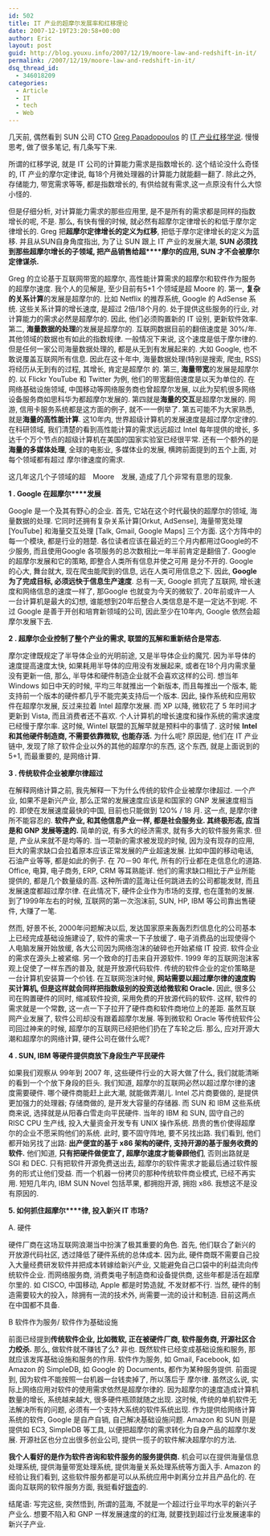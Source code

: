 ```yaml
---
id: 502
title: IT 产业的超摩尔发展率和红移理论
date: 2007-12-19T23:20:58+00:00
author: Eric
layout: post
guid: http://blog.youxu.info/2007/12/19/moore-law-and-redshift-in-it/
permalink: /2007/12/19/moore-law-and-redshift-in-it/
dsq_thread_id:
  - 346018209
categories:
  - Article
  - IT
  - tech
  - Web
---
```

几天前, 偶然看到 SUN 公司 CTO [Greg Papadopoulos](http://blogs.sun.com/Gregp/) 的 [IT 产业红移学说](http://blogs.sun.com/Gregp/entry/a_word_or_two_on). 慢慢思考, 做了很多笔记, 有几条写下来.

所谓的红移学说, 就是 IT 公司的计算能力需求是指数增长的. 这个结论没什么奇怪的, IT 产业的摩尔定律说, 每18个月微处理器的计算能力就能翻一翻了. 除此之外, 存储能力, 带宽需求等等, 都是指数增长的, 有供给就有需求,这一点原没有什么大惊小怪的.

但是仔细分析, 对计算能力需求的那些应用里, 是不是所有的需求都是同样的指数增长的呢, 不是. 那么, 有快有慢的时候, 就必然有超摩尔定律增长的和低于摩尔定律增长的. Greg 把**超摩尔定律增长的定义为红移**, 把低于摩尔定律增长的定义为蓝移. 并且从SUN自身角度指出, 为了让 SUN 跟上 IT 产业的发展大潮, **SUN 必须找到那些超摩尔增长的子领域, 把产品销售给超****摩尔的应用, SUN 才不会被摩尔定律谋杀.** 

Greg 的立论基于互联网带宽的超摩尔, 高性能计算需求的超摩尔和软件作为服务的超摩尔速度. 我个人的见解是, 至少目前有5+1 个领域是超 Moore 的. 第一, **复杂的关系计算**的发展是超摩尔的. 比如 Netflix 的推荐系统, Google 的 AdSense 系统. 这些关系计算的增长速度, 是超过 2倍/18个月的. 处于提供这些服务的行业, 对计算能力的需求必然是超摩尔的. 因此, 他们必须购置新的 IT 设别, 更新软件效率. 第二, **海量数据的处理**的发展是超摩尔的. 互联网数据目前的翻倍速度是 30%/年. 其他领域的数据也有如此的指数规律. 一般情况下来说, 这个速度是低于摩尔律的. 但是任何一家公司海量数据处理的, 都是从无到有发展起来的. 大如 Google, 也不敢说覆盖互联网所有信息. 因此在这十年中, 海量数据处理(特别是搜索, 爬虫, RSS) 将经历从无到有的过程, 其增长, 肯定是超摩尔 的. 第三, **海量带宽**的发展是超摩尔的. 以 Flickr YouTube 和 Twitter 为例, 他们的带宽翻倍速度是以天为单位的. 在网络基础设施领域, 中国移动等网络服务商也曾超摩尔发展, 以此为契机很多网络设备服务商如思科华为都超摩尔发展的. 第四就是**海量的交互**是超摩尔发展的. 网游, 信用卡服务系统都是这方面的例子, 就不一一例举了. 第五可能不为大家熟悉, 就是**海量的高性能计算**. 这10年内, 世界超级计算机的发展速度是超过摩尔定律的. 在科研领域, 我们清楚的看到高性能计算的需求远远超过 Intel 每年提供的增长, 多达千个万个节点的超级计算机在美国的国家实验室已经很平常. 还有一个额外的是**海量的多媒体处理**, 全球的电影业, 多媒体业的发展, 横跨前面提到的五个上面, 对每个领域都有超过 摩尔律速度的需求.

这几年这几个子领域的超　Moore　发展, 造成了几个非常有意思的现象.

**1 . Google 在超摩尔****发展**

Google 是一个及其有野心的企业. 首先, 它站在这个时代最快的超摩尔的领域, 海量数据的处理. 它同时还拥有复杂关系计算[Orkut, AdSense], 海量带宽处理 [YouTube] 和海量交互处理 [Talk, Gmail, Google Maps] 三个方面. 这个方阵中的每一个模块, 都是行业的翘楚. 各位读者应该在最近的三个月内都用过Google的不少服务, 而且使用Google 各项服务的总次数相比一年半前肯定是翻倍了. Google 的超摩尔发展和它的策略, 即整合人类所有信息并使之可用 是分不开的. Google 的心大, 舞台就大, 现在爬虫能爬到的信息, 远在人类可用信息之下. 因此, **Google 为了完成目标, 必须远快于信息生产速度**. 总有一天, Google 抓完了互联网, 增长速度和网络信息的速度一样了, 那Google 也就变为今天的微软了. 20年前或许一人一台计算机是最大的幻想, 谁能想到20年后整合人类信息是不是一定达不到呢. 不过 Google 是善于开创和培育新领域的公司, 因此至少在10年内, Google 依然会超摩尔发展下去.

**2 . 超摩尔企业控制了整个产业的需求, 联盟的瓦解和重新结合是常态.**

摩尔定律既规定了半导体企业的光明前途, 又是半导体企业的魔咒. 因为半导体的速度提高速度太快, 如果耗用半导体的应用没有发展起来, 或者在18个月内需求量没有更新一倍, 那么, 半导体和硬件制造企业就不会喜欢这样的公司. 想当年 Windows 如日中天的时候, 平均三年就推出一个新版本, 而且每推出一个版本, 能支持前一个版本的硬件都几乎不能完美支持后一个版本. 因此, 操作系统和应用软件在超摩尔发展, 反过来拉着 Intel 超摩尔发展. 而 XP 以降, 微软花了 5 年时间才更新到 Vista, 而且消费者还不喜欢. 个人计算机的增长速度和操作系统的需求速度已经慢于摩尔率. 这时候, Wintel 联盟的瓦解早就是预料中的事情了. 这时候 **Intel 和其他硬件制造商, 不需要依靠微软, 也能存活.** 为什么呢? 原因是, 他们在 IT 产业链中, 发现了除了软件企业以外的其他的超摩尔的东西, 这个东西, 就是上面说到的5+1, 而最重要的, 是网络计算.

**3 . 传统软件企业被摩尔律超过**

在解释网络计算之前, 我先解释一下为什么传统的软件企业被摩尔律超过. 一个产业, 如果不是新兴产业, 那么正常的发展速度应该是和国家的 GNP 发展速度相当的. 即使在发展速度最快的中国, 目前也只能做到 120% / 18 月. 这一点, 是摩尔律所不能容忍的. **软件产业, 和其他信息产业一样, 都是社会服务业. 其终极形态, 应当是和 GNP 发展等速的.** 简单的说, 有多大的经济需求, 就有多大的软件服务需求. 但是, 产业从来就不是均等的. 当一项新的需求被发现的时候, 因为没有现存的应用, 巨大的需求缺口会拉着原本应该正常发展的产业超速发展. 比如中国的移动电话, 石油产业等等, 都是如此的例子. 在 70－90 年代, 所有的行业都在走信息化的道路. Office, 电算, 电子商务, ERP, CRM 等耳熟能详. 他们的需求缺口相比于产业所能提供的, 都是几个数量级的高. 这种所谓的蓝海让任何跳进去的公司都能发财, 而且发展速度都超过摩尔律. 在此情况下, 硬件企业作为市场的支撑, 也在蓬勃的发展. 到了1999年左右的时候, 互联网的第一次泡沫前, SUN, HP, IBM 等公司靠出售硬件, 大赚了一笔.

然而, 好景不长, 2000年问题解决以后, 发达国家原来轰轰烈烈信息化的公司基本上已经完成基础设施建设了, 软件的需求一下子放缓了. 电子消费品的出现使得个人电脑发展开始放缓, 各大公司因为网络泡沫的破碎也开始紧缩 IT 投资. 软件企业的需求在源头上被紧缩. 另一个致命的打击来自开源软件. 1999 年的互联网泡沫客观上促使了一样东西的普及, 就是开放源代码软件. 传统的软件企业的定价策略是一台计算机安装算一个价钱. 在互联网泡沫时候, **网站需要以超过摩尔律的速度购买计算机, 但是这样就会同样把指数级别的投资送给微软和 Oracle.** 因此, 很多公司在购置硬件的同时, 缩减软件投资, 采用免费的开放源代码的软件. 这样, 软件的需求就是一个常数, 这一点一下子拉开了硬件商和软件商地位上的差距. 虽然互联网产业发展了, 软件公司却没有跟着超摩尔发展. 等到微软和 Oracle 等传统软件公司回过神来的时候, 超摩尔的互联网已经把他们扔在了车轮之后. 那么, 应对开源大潮和超摩尔的网络计算, 硬件公司在做什么呢?

**4 . SUN, IBM 等硬件提供商放下身段生产平民硬件**

如果我们观察从 99年到 2007 年, 这些硬件行业的大哥大做了什么, 我们就能清晰的看到一个个放下身段的巨头. 我们知道, 超摩尔的互联网必然以超过摩尔律的速度需要硬件. 哪个硬件商能赶上此大潮, 就能做弄潮儿. Intel 芯片商要做的, 是提供更加强力的处理器; 存储商做的, 是开发大容量的存储器. 而 SUN 和 IBM 这些系统商来说, 选择就是从阳春白雪走向平民硬件. 当年的 IBM 和 SUN, 固守自己的 RISC CPU 生产线, 投入大量资金开发专有 UNIX 操作系统. 昂贵的售价使得超摩尔的企业不愿采购他们的系统. 此时, 要不固守阵地, 要不另找出路. 我们看到, 他们都开始另找了出路: **出产便宜的基于 x86 架构的硬件, 支持开源的基于服务收费的软件.** 他们知道, **只有把硬件做便宜了, 超摩尔速度才能眷顾他们**, 否则出路就是 SGI 和 DEC. 只有把软件开源免费送出去, 超摩尔的软件需求才能最后通过软件服务的形式让他们受益. 而一个机器一份拷贝的那种传统软件商业模式, 已经不再实用. 短短几年内, IBM SUN Novel 包括苹果, 都拥抱开源, 拥抱 x86. 我想这不是没有原因的.

**5. 如何抓住超摩尔****律, 投入新兴 IT 市场?**

A. 硬件

硬件厂商在这场互联网浪潮当中扮演了极其重要的角色. 首先, 他们联合了新兴的开放源代码社区, 透过降低了硬件系统的总体成本. 因为此, 硬件商既不需要自己投入大量经费研发软件并把成本转嫁给新兴产业, 又能避免自己口袋中的利益流向传统软件企业. 而网络服务商, 消费类电子制造商和设备提供商, 这些年都是活在超摩尔里的. 如 CISCO, 中国移动, Apple 都是时势造就, 不发财都不行. 当然, 硬件的制造需要较大的投入，除拥有一流的技术外, 尚需要一流的设计和制造. 目前这两点在中国都不具备.

B 软件作为服务/ 软件作为基础设施

前面已经提到**传统软件企业, 比如微软, 正在被硬件厂商, 软件服务商, 开源社区合力绞杀.** 那么, 做软件就不赚钱了么? 非也. 既然软件已经变成基础设施和服务, 那就应该发挥基础设施和服务的作用. 软件作为服务, 如 Gmail, Facebook, 如 Amazon 的 SimpleDB, 如 Google 的 Documents, 都作为某种服务提供. 前面提到, 因为软件不能按照一台机器一台钱卖掉了, 所以落后于 摩尔律. 虽然这么说, 实际上网络应用对软件的使用需求依然是超摩尔律的. 因为超摩尔的速度造成计算机数量的增长, 系统越来越大, 很多硬件瓶颈就随之出现. 这时候, 传统的单机软件无法解决所有的问题, 必须有一个支持大系统的软件系统出现. 作为提供给网络计算系统的软件, Google 是自产自销, 自己解决基础设施问题. Amazon 和 SUN 则是提供如 EC3, SimpleDB 等工具, 以便把超摩尔的需求转化为自身产品的超摩尔发展. 开源社区也分立出很多创业公司, 提供一揽子的软件解决超摩尔的方法.

**我个人看好的是作为软件咨询和软件服务的服务提供商.** 机会可以在提供海量信息处理系统, 提供海量带宽处理系统, 提供海量关系处理系统等方面入手. Amazon 的经验让我们看到, 这些软件服务都是可以从系统应用中剥离分立并且产品化的. 在面向互联网的软件服务方面, 我挺看好[银杏](http://www.yinxingtech.com/)的.

结尾语: 写完这些, 突然悟到, 所谓的蓝海, 不就是一个超过行业平均水平的新兴子产业么. 想要不陷入和 GNP 一样发展速度的的红海, 就要找到超过行业发展速率的新兴子产业.